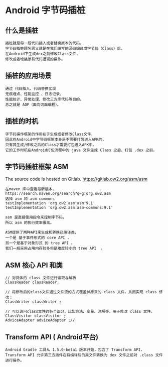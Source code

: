 # Android 字节码插桩
## 什么是插桩
```text
插桩就是将一段代码插入或者替换原本的代码。
字节码插桩顾名思义就是在我们编写的源码编译成字节码（Class）后，
在Android下生成dex之前修改Class文件，
修改或者增强原有代码逻辑的操作。
```


## 插桩的应用场景
```text
通过 代码插入、代码替换实现
无痕埋点、性能监控 、日志记录、
性能统计、异常处理、修改三方库代码等目的。
总之就是 AOP（面向切面编程）。
```


## 插桩的时机
```text
字节码操作框架的作用在于生成或者修改Class文件，
因此在Android中字节码框架本身是不需要打包进入APK的，
只有其生成/修改之后的Class才需要打包进入APK中。
它的工作时机在Android打包流程中的 java 文件生成 Class 之后，打包 .dex 之前。
```




## 字节码插桩框架 ASM
The source code is hosted on Gitlab. 
https://gitlab.ow2.org/asm/asm 

```text
在maven 库中查看最新版本，
https://search.maven.org/search?q=g:org.ow2.asm
选择 asm 和 asm-commons 
testImplementation 'org.ow2.asm:asm:9.1'
testImplementation 'org.ow2.asm:asm-commons:9.1'

asm 是直接使用指令来控制字节码。
所以 asm 的执行效率很高。

ASM提供了两种API来生成和转换已编译类，
一个是 基于事件形式的 core API ，
另一个是基于对象形式 的 tree API 。
我们一般采用占用内存较多但是难度较小的 tree API  。
```


## ASM 核心 API 和类
```text
// 对具体的 class 文件进行读取与解析
ClassReader classReader;  

// 将修改后的class文件通过文件流的方式覆盖掉原来的 class 文件，从而实现 class 修改；
ClassWriter classWriter ;

// 可以访问class文件的各个部分，比如方法、变量、注解等，用于修改 class 文件。
ClassVisitor classVisitor ; 
AdviceAdapter adviceAdapter ;//
``` 



## Transform API ( Android平台)
```text
Android Gradle 工具从 1.5.0-beta1 版本开始，包含了 Transform API，
Transform API 允许第三方插件在将编译后的类文件转换为 dex 文件之前对 .class 文件进行操作。


```